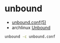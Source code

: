 # unbound

* [unbound.conf(5)](https://unbound.net/documentation/unbound.conf.html)
* archlinux [Unbound](https://wiki.archlinux.org/index.php/Unbound)

```bash
unbound -c unbound.conf
```
